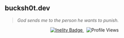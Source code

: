 ## bucksh0t.dev
> *God sends me to the person he wants to punish.*

<p align="center">
  <a href="https://bucksh0t.dev" target="_blank">
    <img src="https://img.shields.io/badge/Inelity-8a2be2?style=for-the-badge&labelColor=000000&color=8a2be2" alt="Inelity Badge"/>
  </a>
  &nbsp;
  <img src="https://komarev.com/ghpvc/?username=bucksh0tdev&color=blueviolet&style=flat" alt="Profile Views"/>
</p>